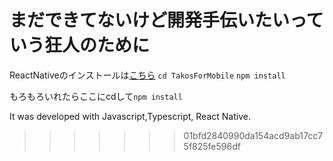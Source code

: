 # まだできてないけど開発手伝いたいっていう狂人のために
ReactNativeのインストールは[こちら](https://learn.microsoft.com/ja-jp/windows/dev-environment/javascript/react-native-for-android)
`cd TakosForMobile`
`npm install`


もろもろいれたらここにcdして`npm install`

It was developed with Javascript,Typescript, React Native.
>>>>>>> 01bfd2840990da154acd9ab17cc75f825fe596df
